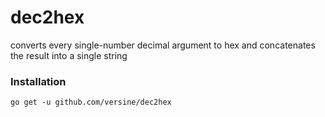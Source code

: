 # dec2hex
converts every single-number decimal argument to hex and concatenates the result into a single string 


### Installation

`go get -u github.com/versine/dec2hex`
